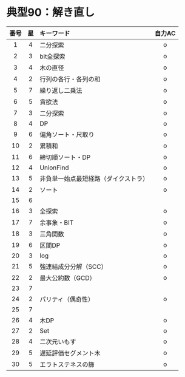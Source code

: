 # 典型90：解き直し

|番号|星|キーワード|自力AC|
|:--:|:--:|:--|:--:|
|1|4|二分探索|o|
|2|3|bit全探索|o|
|3|4|木の直径|o|
|4|2|行列の各行・各列の和|o|
|5|7|繰り返し二乗法|o|
|6|5|貪欲法|o|
|7|3|二分探索|o|
|8|4|DP|o|
|9|6|偏角ソート・尺取り|o|
|10|2|累積和|o|
|11|6|締切順ソート・DP|o|
|12|4|UnionFind|o|
|13|5|非負単一始点最短経路（ダイクストラ）|o|
|14|2|ソート|o|
|15|6|||
|16|3|全探索|o|
|17|7|余事象・BIT|o|
|18|3|三角関数|o|
|19|6|区間DP|o|
|20|3|log|o|
|21|5|強連結成分分解（SCC）|o|
|22|2|最大公約数（GCD）|o|
|23|7|||
|24|2|パリティ（偶奇性）|o|
|25|7|||
|26|4|木DP|o|
|27|2|Set|o|
|28|4|二次元いもす|o|
|29|5|遅延評価セグメント木|o|
|30|5|エラトステネスの篩|o|


